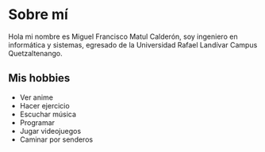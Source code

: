 # Sobre mí
 Hola mi nombre es Miguel Francisco Matul Calderón, soy ingeniero en informática y sistemas, egresado de la Universidad Rafael Landívar Campus Quetzaltenango.

## Mis hobbies
* Ver anime
* Hacer ejercicio
* Escuchar música
* Programar
* Jugar videojuegos
* Caminar por senderos
